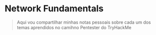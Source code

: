 # Network Fundamentals

> Aqui vou compartilhar minhas notas pessoais sobre cada um dos temas aprendidos no camihno Pentester do TryHackMe
